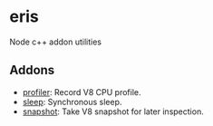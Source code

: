 # eris

Node c++ addon utilities

## Addons

* [profiler](./src/profiler/README.md): Record V8 CPU profile.
* [sleep](./src/sleep/README.md): Synchronous sleep.
* [snapshot](./src/snapshot/README.md): Take V8 snapshot for later inspection.